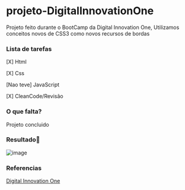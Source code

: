 # projeto-DigitalInnovationOne

Projeto feito durante o BootCamp da Digital Innovation One, Utilizamos conceitos novos de CSS3 como novos recursos de bordas 

### **Lista de tarefas**

[X] Html

[X] Css

[Nao teve] JavaScript

[X] CleanCode/Revisão

### **O que falta?**

Projeto concluido

### **Resultado**:clap:

![image](https://user-images.githubusercontent.com/80369075/114257241-dd2f3480-9994-11eb-9847-a1666f3de60d.png)


### **Referencias**


[Digital Innovation One](https://web.digitalinnovation.one)
